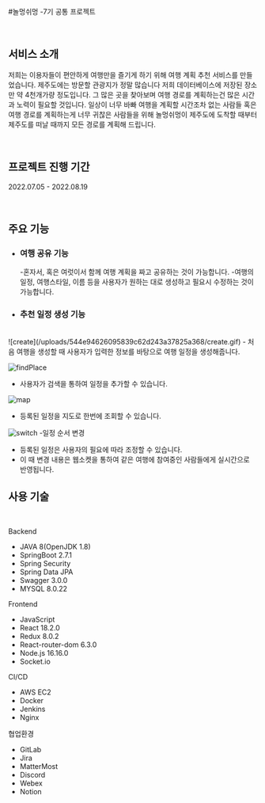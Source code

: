 #놀멍쉬멍
-7기 공통 프로젝트

</br>

## 서비스 소개
 저희는 이용자들이 편안하게 여행만을 즐기게 하기 위해 여행 계획 추천 서비스를 만들었습니다.
제주도에는 방문할 관광지가 정말 많습니다 저희 데이터베이스에 저장된 장소만 약 4천개가량 정도입니다.
그 많은 곳을 찾아보며 여행 경로를 계획하는건 많은 시간과 노력이 필요할 것입니다.
일상이 너무 바빠 여행을 계획할 시간조차 없는 사람들 혹은
여행 경로를 계획하는게 너무 귀찮은 사람들을 위해
놀멍쉬멍이 제주도에 도착할 때부터 제주도를 떠날 때까지 모든 경로를 계획해 드립니다.

</br>

## 프로젝트 진행 기간

2022.07.05 - 2022.08.19

</br>

## 주요 기능
- ### 여행 공유 기능
  -혼자서, 혹은 여럿이서 함께 여행 계획을 짜고 공유하는 것이 가능합니다.
  -여행의 일정, 여행스타일, 이름 등을 사용자가 원하는 대로 생성하고 필요시 수정하는 것이 가능합니다.

- ### 추천 일정 생성 기능
</br>
![create](/uploads/544e94626095839c62d243a37825a368/create.gif)
  - 처음 여행을 생성할 때 사용자가 입력한 정보를 바탕으로 여행 일정을 생성해줍니다.
  
![findPlace](/uploads/74ab6b12da65f6fcb8483e282d1baba2/findPlace.gif)
  - 사용자가 검색을 통하여 일정을 추가할 수 있습니다.

![map](/uploads/b1da3b8782325da4f0db122854d4929d/map.gif)
  - 등록된 일정을 지도로 한번에 조회할 수 있습니다.

![switch](/uploads/0ffb97586990d0483f1d9050c71fb06b/switch.gif)
-일정 순서 변경
  - 등록된 일정은 사용자의 필요에 따라 조정할 수 있습니다.
  - 이 때 변경 내용은 웹소켓을 통하여 같은 여행에 참여중인 사람들에게 실시간으로 반영됩니다.

## 사용 기술
</br>

Backend
- JAVA 8(OpenJDK 1.8)
- SpringBoot 2.7.1
- Spring Security
- Spring Data JPA
- Swagger 3.0.0
- MYSQL 8.0.22

Frontend
- JavaScript
- React 18.2.0
- Redux 8.0.2
- React-router-dom 6.3.0
- Node.js 16.16.0
- Socket.io

CI/CD
- AWS EC2
- Docker
- Jenkins
- Nginx

협업환경
- GitLab
- Jira
- MatterMost
- Discord
- Webex
- Notion

